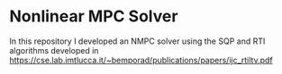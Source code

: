 # Nonlinear MPC Solver

In this repository I developed an NMPC solver using the SQP and RTI algorithms developed in https://cse.lab.imtlucca.it/~bemporad/publications/papers/ijc_rtiltv.pdf
